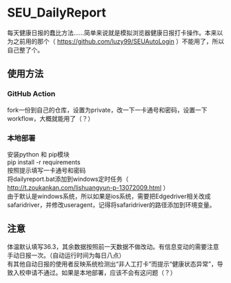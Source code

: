 # SEU_DailyReport  
每天健康日报的蠢比方法......简单来说就是模拟浏览器健康日报打卡操作。本来以为之前用的那个（ https://github.com/luzy99/SEUAutoLogin ）不能用了，所以自己整了个。  
## 使用方法  
### GitHub Action  
fork一份到自己的仓库，设置为private，改一下一卡通号和密码，设置一下workflow，大概就能用了（？）  
### 本地部署  
安装python 和 pip模块  
pip install -r requirements  
按照提示填写一卡通号和密码  
将dailyreport.bat添加到windows定时任务（ http://t.zoukankan.com/lishuangyun-p-13072009.html ）  
由于默认是windows系统，所以如果是ios系统，需要把Edgedriver相关改成safaridriver，并修改useragent，记得将safaridriver的路径添加到环境变量。  
## 注意  
体温默认填写36.3，其余数据按照前一天数据不做改动。有信息变动的需要注意手动日报一次。（自动运行时间为每日八点）  
有其他自动日报的使用者反映系统检测出“非人工打卡”而提示“健康状态异常”，导致入校申请不通过。如果是本地部署，应该不会有这问题（？）  
